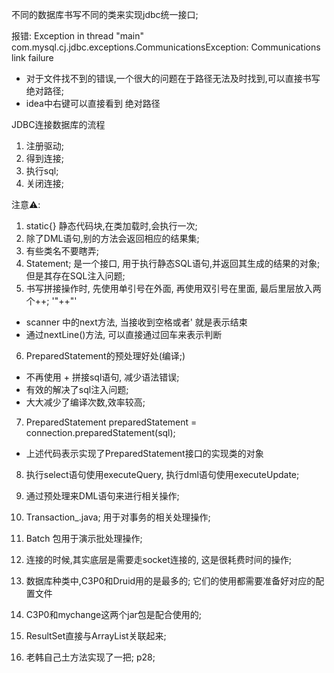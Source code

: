 不同的数据库书写不同的类来实现jdbc统一接口; 

报错: Exception in thread "main" com.mysql.cj.jdbc.exceptions.CommunicationsException: Communications link failure
- 对于文件找不到的错误,一个很大的问题在于路径无法及时找到,可以直接书写 绝对路径; 
- idea中右键可以直接看到 绝对路径

JDBC连接数据库的流程
1. 注册驱动; 
2. 得到连接; 
3. 执行sql;
4. 关闭连接; 

注意⚠️: 
1. static{} 静态代码块,在类加载时,会执行一次;
2. 除了DML语句,别的方法会返回相应的结果集; 
3. 有些类名不要瞎弄;
4. Statement; 是一个接口, 用于执行静态SQL语句,并返回其生成的结果的对象;但是其存在SQL注入问题;
5. 书写拼接操作时, 先使用单引号在外面, 再使用双引号在里面, 最后里层放入两个++; '"++"'
- scanner 中的next方法, 当接收到空格或者' 就是表示结束
- 通过nextLine()方法, 可以直接通过回车来表示判断
6. PreparedStatement的预处理好处(编译;)
- 不再使用 + 拼接sql语句, 减少语法错误; 
- 有效的解决了sql注入问题; 
- 大大减少了编译次数,效率较高; 
7. PreparedStatement preparedStatement = connection.preparedStatement(sql);
- 上述代码表示实现了PreparedStatement接口的实现类的对象 
8. 执行select语句使用executeQuery, 执行dml语句使用executeUpdate; 
9. 通过预处理来DML语句来进行相关操作; 
10. Transaction_.java; 用于对事务的相关处理操作; 
11. Batch 包用于演示批处理操作;  
12. 连接的时候,其实底层是需要走socket连接的, 这是很耗费时间的操作; 
13. 数据库种类中,C3P0和Druid用的是最多的; 它们的使用都需要准备好对应的配置文件
14. C3P0和mychange这两个jar包是配合使用的;

15. ResultSet直接与ArrayList关联起来; 
16. 老韩自己土方法实现了一把; p28; 
